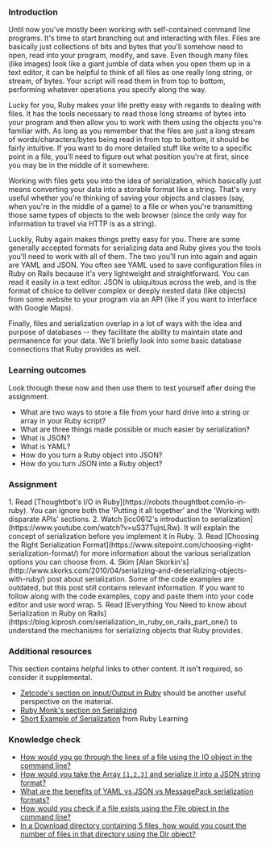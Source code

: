 ### Introduction

Until now you've mostly been working with self-contained command line programs.  It's time to start branching out and interacting with files.  Files are basically just collections of bits and bytes that you'll somehow need to open, read into your program, modify, and save.  Even though many files (like images) look like a giant jumble of data when you open them up in a text editor, it can be helpful to think of all files as one really long string, or stream, of bytes.  Your script will read them in from top to bottom, performing whatever operations you specify along the way.

Lucky for you, Ruby makes your life pretty easy with regards to dealing with files.  It has the tools necessary to read those long streams of bytes into your program and then allow you to work with them using the objects you're familiar with.  As long as you remember that the files are just a long stream of words/characters/bytes being read in from top to bottom, it should be fairly intuitive.  If you want to do more detailed stuff like write to a specific point in a file, you'll need to figure out what position you're at first, since you may be in the middle of it somewhere.

Working with files gets you into the idea of serialization, which basically just means converting your data into a storable format like a string.  That's very useful whether you're thinking of saving your objects and classes (say, when you're in the middle of a game) to a file or when you're transmitting those same types of objects to the web browser (since the only way for information to travel via HTTP is as a string).

Luckily, Ruby again makes things pretty easy for you. There are some generally accepted formats for serializing data and Ruby gives you the tools you'll need to work with all of them.  The two you'll run into again and again are YAML and JSON.  You often see YAML used to save configuration files in Ruby on Rails because it's very lightweight and straightforward.  You can read it easily in a text editor.  JSON is ubiquitous across the web, and is the format of choice to deliver complex or deeply nested data (like objects) from some website to your program via an API (like if you want to interface with Google Maps).

Finally, files and serialization overlap in a lot of ways with the idea and purpose of databases -- they facilitate the ability to maintain state and permanence for your data.  We'll briefly look into some basic database connections that Ruby provides as well.

### Learning outcomes
Look through these now and then use them to test yourself after doing the assignment.

* What are two ways to store a file from your hard drive into a string or array in your Ruby script?
* What are three things made possible or much easier by serialization?
* What is JSON?
* What is YAML?
* How do you turn a Ruby object into JSON?
* How do you turn JSON into a Ruby object?

### Assignment

<div class="lesson-content__panel" markdown="1">
  1. Read [Thoughtbot's I/O in Ruby](https://robots.thoughtbot.com/io-in-ruby). You can ignore both the 'Putting it all together' and the 'Working with disparate APIs' sections.
  2. Watch [icc0612's introduction to serialization](https://www.youtube.com/watch?v=uS37TujnLRw). It will explain the concept of serialization before you implement it in Ruby.
  3. Read [Choosing the Right Serialization Format](https://www.sitepoint.com/choosing-right-serialization-format/) for more information about the various serialization options you can choose from.
  4. Skim [Alan Skorkin's](http://www.skorks.com/2010/04/serializing-and-deserializing-objects-with-ruby/) post about serialization. Some of the code examples are outdated, but this post still contains relevant information. If you want to follow along with the code examples, copy and paste them into your code editor and use word wrap.
  5. Read [Everything You Need to know about Serialization in Ruby on Rails](https://blog.kiprosh.com/serialization_in_ruby_on_rails_part_one/) to understand the mechanisms for serializing objects that Ruby provides.
</div>

### Additional resources
This section contains helpful links to other content. It isn't required, so consider it supplemental.

* [Zetcode's section on Input/Output in Ruby](http://zetcode.com/lang/rubytutorial/io/) should be another useful perspective on the material.
* [Ruby Monk's section on Serializing](https://web.archive.org/web/20160505174806/http://rubymonk.com/learning/books/4-ruby-primer-ascent/chapters/45-more-classes/lessons/104-serializing)
* [Short Example of Serialization](https://web.archive.org/web/20200627063721/http://rubylearning.com/satishtalim/object_serialization.html) from Ruby Learning

### Knowledge check

  * [How would you go through the lines of a file using the IO object in the command line?](https://thoughtbot.com/blog/io-in-ruby)
  * [How would you take the Array `[1,2,3]` and serialize it into a JSON string format?](https://www.sitepoint.com/choosing-right-serialization-format/)
  * [What are the benefits of YAML vs JSON vs MessagePack serialization formats?](https://www.sitepoint.com/choosing-right-serialization-format/)
  * [How would you check if a file exists using the File object in the command line?](http://ruby.bastardsbook.com/chapters/io/)
  * [In a Download directory containing 5 files, how would you count the number of files in that directory using the Dir object?](http://ruby.bastardsbook.com/chapters/io/)
